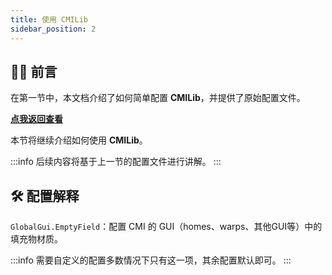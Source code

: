 ```yaml
---
title: 使用 CMILib
sidebar_position: 2
---
```


## 🤦‍♂️ 前言

在第一节中，本文档介绍了如何简单配置 **CMILib**，并提供了原始配置文件。

**[点我返回查看](https://pl.wiki.mc233.fun/docs/cmi/intro#%E8%BF%9B%E8%A1%8C-cmilib-%E5%9F%BA%E7%A1%80%E8%AE%BE%E7%BD%AE)**

本节将继续介绍如何使用 **CMILib**。

:::info
后续内容将基于上一节的配置文件进行讲解。
:::

## 🛠️ 配置解释

`GlobalGui.EmptyField`：配置 CMI 的 GUI（homes、warps、其他GUI等）中的填充物材质。

:::info
需要自定义的配置多数情况下只有这一项，其余配置默认即可。
:::
